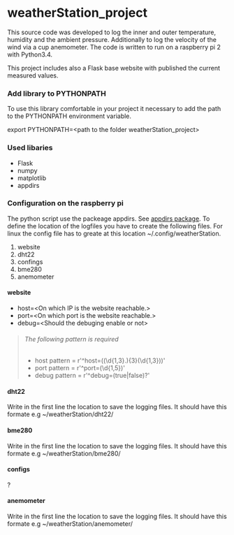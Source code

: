 # weatherStation_project
This source code was developed to log the inner and outer 
temperature, humidity and the ambient pressure. Additionally to 
log the velocity of the wind via a cup anemometer. The code is
written to run on a raspberry pi 2 with Python3.4. 

This project includes also a Flask base website with published 
the current measured values.

### Add library to PYTHONPATH
To use this library comfortable in your project it necessary to add the
path to the PYTHONPATH environment variable.

export PYTHONPATH=\<path to the folder weatherStation_project\>

### Used libaries

- Flask
- numpy
- matplotlib
- appdirs

### Configuration on the raspberry pi

The python script use the packeage appdirs. See [appdirs package][1].
To define the location of the logfiles you have to create the following files.
For linux the config file has to greate at this location ~/.config/weatherStation.

1. website
2. dht22
3. confings
4. bme280
5. anemometer

#### website
- host=\<On which IP is the website reachable.\>
- port=\<On which port is the website reachable.\>
- debug=\<Should the debuging enable or not\>

>###### The following pattern is required
>- host pattern = r'^host=((\d{1,3}\.){3}(\d{1,3}))'
>- port pattern = r'^port=(\d{1,5})'
>- debug pattern = r'^debug=(true|false)?'

#### dht22
Write in the first line the location to save the logging files.
It should have this formate e.g ~/weatherStation/dht22/

#### bme280
Write in the first line the location to save the logging files.
It should have this formate e.g ~/weatherStation/bme280/

#### configs
?

#### anemometer
Write in the first line the location to save the logging files.
It should have this formate e.g ~/weatherStation/anemometer/

[1]: <https://pypi.org/project/appdirs/#files> "Hobbit lifestyles"
